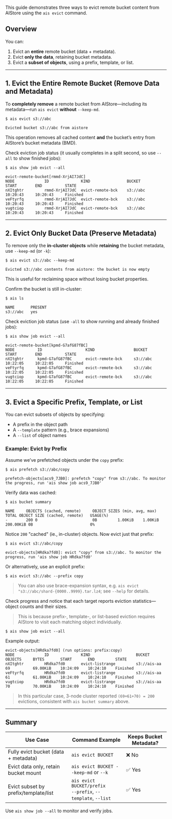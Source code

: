 This guide demonstrates three ways to evict remote bucket content from AIStore using the `ais evict` command.

## Overview

You can:
1. Evict an **entire** remote bucket (data + metadata).
2. Evict **only the data**, retaining bucket metadata.
3. Evict a **subset of objects**, using a prefix, template, or list.

---

## 1. Evict the Entire Remote Bucket (Remove Data and Metadata)

To **completely remove** a remote bucket from AIStore—including its metadata—run `ais evict` **without** `--keep-md`.

```console
$ ais evict s3://abc

Evicted bucket s3://abc from aistore
```

This operation removes all cached content **and** the bucket’s entry from AIStore’s bucket metadata (BMD).

Check eviction job status (it usually completes in a split second, so use `--all` to show finished jobs):

```console
$ ais show job evict --all

evict-remote-bucket[rmmd-XrjAI7JdC]
NODE             ID              KIND                BUCKET       START        END          STATE
nXItghtr         rmmd-XrjAI7JdC  evict-remote-bck    s3://abc     10:20:43     10:20:43     Finished
veFtyrfq         rmmd-XrjAI7JdC  evict-remote-bck    s3://abc     10:20:43     10:20:43     Finished
vugtciop         rmmd-XrjAI7JdC  evict-remote-bck    s3://abc     10:20:43     10:20:43     Finished
```

---

## 2. Evict Only Bucket Data (Preserve Metadata)

To remove only the **in-cluster objects** while **retaining** the bucket metadata, use `--keep-md` (or `-k`):

```console
$ ais evict s3://abc --keep-md

Evicted s3://abc contents from aistore: the bucket is now empty
```

This is useful for reclaiming space without losing bucket properties.

Confirm the bucket is still in-cluster:

```console
$ ais ls

NAME       PRESENT
s3://abc   yes
```

Check eviction job status (use `-all` to show running and already finished jobs):

```console
$ ais show job evict --all

evict-remote-bucket[kpmd-G7afG87fBC]
NODE          ID                   KIND                 BUCKET        START        END          STATE
nXItghtr      kpmd-G7afG87fBC      evict-remote-bck     s3://abc      10:22:05     10:22:05     Finished
veFtyrfq      kpmd-G7afG87fBC      evict-remote-bck     s3://abc      10:22:05     10:22:05     Finished
vugtciop      kpmd-G7afG87fBC      evict-remote-bck     s3://abc      10:22:05     10:22:05     Finished
```

---

## 3. Evict a Specific Prefix, Template, or List

You can evict subsets of objects by specifying:
- A prefix in the object path
- A `--template` pattern (e.g., brace expansions)
- A `--list` of object names

### Example: Evict by Prefix

Assume we’ve prefetched objects under the `copy` prefix:

```console
$ ais prefetch s3://abc/copy

prefetch-objects[acs9_7JB0]: prefetch "copy" from s3://abc. To monitor the progress, run 'ais show job acs9_7JB0'
```

Verify data was cached:

```console
$ ais bucket summary

NAME     OBJECTS (cached, remote)     OBJECT SIZES (min, avg, max)     TOTAL OBJECT SIZE (cached, remote)   USAGE(%)
-        200 0                        0B         1.00KiB    1.00KiB    200.00KiB 0B                         0%
```

Notice `200` "cached" (ie., in-cluster) objects. Now evict just that prefix:

```console
$ ais evict s3://abc/copy

evict-objects[HRdka7fd0]: evict "copy" from s3://abc. To monitor the progress, run 'ais show job HRdka7fd0'
```

Or alternatively, use an explicit prefix:

```console
$ ais evict s3://abc --prefix copy
```

> You can also use brace-expansion syntax, e.g. `ais evict "s3://abc/shard-{0000..9999}.tar.lz4`; see `--help` for details.

Check progress and notice that each target reports eviction statistics—object counts and their sizes.

> This is because prefix-, template-, or list-based eviction requires AIStore to visit each matching object individually.

```console
$ ais show job evict --all
```

Example output:
```console
evict-objects[HRdka7fd0] (run options: prefix:copy)
NODE             ID              KIND                    BUCKET          OBJECTS     BYTES       START       END         STATE
nXItghtr         HRdka7fd0       evict-listrange         s3://ais-aa     69          69.00KiB    10:24:09    10:24:10    Finished
veFtyrfq         HRdka7fd0       evict-listrange         s3://ais-aa     61          61.00KiB    10:24:09    10:24:10    Finished
vugtciop         HRdka7fd0       evict-listrange         s3://ais-aa     70          70.00KiB    10:24:09    10:24:10    Finished
```

> In this particular case, 3-node cluster reported `(69+61+70) = 200` evictions, consistent with `ais bucket summary` above.

---

## Summary

| Use Case                                 | Command Example                                         | Keeps Bucket Metadata? |
|------------------------------------------|----------------------------------------------------------|------------------|
| Fully evict bucket (data + metadata)     | `ais evict BUCKET`                                 | ❌ No            |
| Evict data only, retain bucket mount     | `ais evict BUCKET --keep-md` or `--k`              | ✅ Yes           |
| Evict subset by prefix/template/list     | `ais evict BUCKET/prefix`<br>`--prefix`, `--template`, `--list` | ✅ Yes |

Use `ais show job --all` to monitor and verify jobs.
